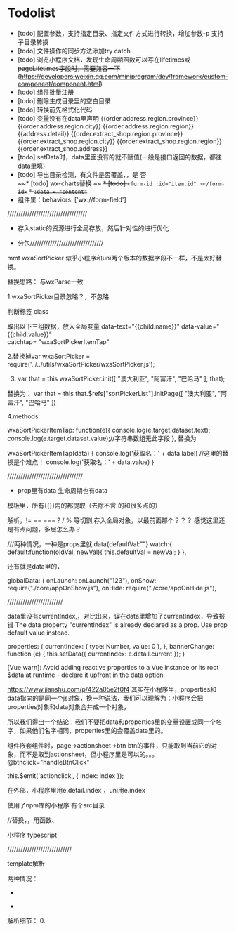   
# Todolist   
* [todo] 配置参数，支持指定目录、指定文件方式进行转换，增加参数-p 支持子目录转换   
* [todo] 文件操作的同步方法添加try catch    
* ~~[todo] 浏览小程序文档，发现生命周期函数可以写在lifetimes或pageLifetimes字段时，需要兼容一下(https://developers.weixin.qq.com/miniprogram/dev/framework/custom-component/component.html)~~   
* [todo] 组件批量注册   
* [todo] 删除生成目录里的空白目录   
* [todo] 转换前先格式化代码   
* [todo] 变量没有在data里声明
  <text class="col-7">{{order.address.region.province}} {{order.address.region.city}} {{order.address.region.region}} {{address.detail}}</text>
  <text class="col-7">{{order.extract_shop.region.province}} {{order.extract_shop.region.city}} {{order.extract_shop.region.region}} {{order.extract_shop.address}}</text>
* [todo] setData时，data里面没有的就不赋值(一般是接口返回的数据，都往data里填)   
* [todo] 导出目录检测，有文件是否覆盖，，是 否   
~~* [todo] wx-charts替换   ~~
~~* [todo] ```<form-id :id="item.id" ></form-id>```~~
~~* ```:data = "content"```~~
* 组件里：behaviors: ['wx://form-field']




////////////////////////////////////

* 存入static的资源进行全局存放，然后针对性的进行优化

* 分包/////////////////////////////////

mmt
wxaSortPicker  似乎小程序和uni两个版本的数据字段不一样，不是太好替换。

替换思路：
与wxParse一致

1.wxaSortPicker目录忽略？，不忽略

判断标签 class
<template name="wxaSortPickerItem">  
  <block wx:if='{{dataType == "object"}}'>
    <block wx:for="{{item.textArray}}" wx:for-item="child" wx:key="">
        <view class="wxaSortPickerItem" data-text="{{child.name}}" data-value="{{child.value}}"  catchtap= "wxaSortPickerItemTap">
          {{child.name}}       
        </view>
    </block>
  </block>
</template>

取出以下三组数据，放入全局变量
data-text="{{child.name}}" 
data-value="{{child.value}}"  
catchtap= "wxaSortPickerItemTap"

2.替换掉var wxaSortPicker = require('../../utils/wxaSortPicker/wxaSortPicker.js');

3.
    var that = this
		wxaSortPicker.init([
			"澳大利亚", "阿富汗", "巴哈马"
		], that);

替换为：
	 var that = this
	 			that.$refs["sortPickerList"].initPage([
			"澳大利亚", "阿富汗", "巴哈马"
		])

4.methods:

  wxaSortPickerItemTap: function(e){
    console.log(e.target.dataset.text);
    console.log(e.target.dataset.value);//字符串数组无此字段
  },
  替换为

wxaSortPickerItemTap(data) {
	console.log('获取名：' + data.label)  //这里的替换是个难点！
	console.log('获取名：' + data.value)
}



//////////////////////////////////



* prop里有data 生命周期也有data

模板里，所有{{}}内的都提取（去除不含.的和很多点的）
<template is="stdInfo" wx:for="{{stdInfo}}" data="{{...stdInfo[index], ...{index: index, name: item.name} }}"></template>

解析，!= == === ? / % 等切割,存入全局对象，以最前面那个？？？  感觉这里还是有点问题，多层怎么办？

<view class="i-divider i-class" :style="parse.getStyle(color,size,height)">



///两种情况，一种是props里就
data{defaultVal:""}
  watch:{
	  default:function(oldVal, newVal){
		  this.defaultVal = newVal;
	  }
  },

还有就是data里的，


  globalData: {
    onLaunch: onLaunch("123"),
    onShow: require("./core/appOnShow.js"),
    onHide: require("./core/appOnHide.js"),


/////////////////////////

data里没有currentIndex,，对比出来，误在data里增加了currentIndex，导致报错
The data property "currentIndex" is already declared as a prop. Use prop default value instead.

  properties: {
    currentIndex: {
      type: Number,
      value: 0
    },
  },
  bannerChange: function (e) {
    this.setData({
      currentIndex: e.detail.current
    });
  }

[Vue warn]: Avoid adding reactive properties to a Vue instance or its root $data at runtime - declare it upfront in the data option.


https://www.jianshu.com/p/422a05e2f0f4
其实在小程序里，properties和data指向的是同一个js对象，换一种说法，我们可以理解为：小程序会把properties对象和data对象合并成一个对象，

所以我们得出一个结论：我们不要把data和properties里的变量设置成同一个名字，如果他们名字相同，properties里的会覆盖data里的。



组件嵌套组件时，page->actionsheet->btn
btn的事件，只能取到当前它的对象，而不是取到actionsheet，但小程序里是可以的。。。
@btnclick="handleBtnClick"


this.$emit('actionclick', {
  index: index
});

在外部，小程序里用e.detail.index   ，uni用e.index


使用了npm库的小程序   有个src目录


//替换，，用函数、

小程序 typescript




/////////////////////////////

template解析

两种情况：
* <template is="xxx"></template>
<import src="../../resource/template/activityModule/activityModule.wxml" />
<template is="activityModule" data="{{listName:list,ImgRoot:imgroot}}" ></template>

* <template name="xxx"></template>

解析细节：
0.<template is="xxx"> 当作include标签处理
1.记录<template name="tabBar"> 
2.并且需要记录{{listName:list,ImgRoot:imgroot}}，变量的重名信息，那么...data直接不用处理了。
3.替换掉变量的重名
4.wxparse分开处理


//不支持，is不是静态的
<template is="{{ item.type }}" data="{{ item }}"/>


//这里都不需要特殊操作
<template is="bbgRuleDialog" data="{{...bbgRuleDialog}}" />
<template is="wxaSortPickerItem" data="{{item,dataType}}"/>
<template is="wxaSortPickerTemTags" data="{{wxaSortPickerData}}"/>
<template wx:if="{{setting.is_kefu==1}}" data="{{setting:setting}}" is="kefu_02"></template> 
<template data="{{...authorizeItem}}" is="pop" />


<template is="diyform" data="{{diyform:order}}"></template>
<template  data="{{leftIndex:index+1,section3Title:item.title}}" is="section3TopDescription" />
<template is="head" data="{{title: 'action-sheet'}}" /> 
<template data="{{...item,className:'huadong',canIUse:canIUse}}" is="banner" />
<template data="{{...banginfo,className:'rule data-v-f893cda0',canIUse:canIUse}}" is="navigatorfuli" />
<template data="{{...kaipinglist,className:'ad-content',canIUse:canIUse}}" is="navigator" />
<template data="{{type:'detail',isEnd:false,time:[day,hour,minute,seconds],infos:infos}}" is="activity" />
<template data="{{type:isShowPH?'ph':'list',infos:item}}" is="activity" />
<template is="activityModule" data="{{listName:list,ImgRoot:imgroot}}"></template>
<template is="head" data="{{title: 'open/get/Setting'}}" />


item.type
...bbgRuleDialog

item,dataType

setting:setting

title: 'open/get/Setting'

diyform:order

listName:list,ImgRoot:imgroot


/\w+:.*?,|\w+:.*?$/
type:isShowPH?'ph':'list',infos:item
type:isShowPH?'ph':'list',infos:item?1:2,index:111,ac:"ccc"

type:'detail',isEnd:false,time:[day,hour,minute,seconds],infos:infos

...kaipinglist,className:'ad-content',canIUse:canIUse

leftIndex:index+1,section3Title:item.title


...stdInfo[index], ...{index: index, name: item.name}

/\.\.\.\w.*?,|\.\.\.\w.*?$/
/\.\.\.{.*?}/  --> {$1}


////////////////////////////////////
第一步：
/\.\.\.{.*?}/  --> {$1}
2.
/\.\.\.\w.*?,|\.\.\.\w.*?$/  -->解析

3.
/\w+:.*?,|\w+:.*?$/  拆分

三元表达式拆分？

